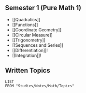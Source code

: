 ## Semester 1 (Pure Math 1)
* [[Quadratics]]
* [[Functions]]
* [[Coordinate Geometry]]
* [[Circular Measure]]
* [[Trigonometry]]
* [[Sequences and Series]]
* [[Differentiation]]!
* [[Integration]]!
## Written Topics
```dataview
LIST
FROM "Studies/Notes/Math/Topics"
```